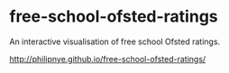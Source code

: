 # free-school-ofsted-ratings
An interactive visualisation of free school Ofsted ratings.

http://philipnye.github.io/free-school-ofsted-ratings/
